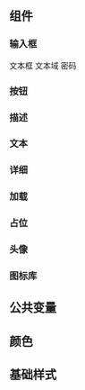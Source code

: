 ## 组件
### 输入框
文本框
文本域
密码
### 按钮
### 描述
### 文本
### 详细
### 加载
### 占位
### 头像
### 图标库

## 公共变量
## 颜色
## 基础样式